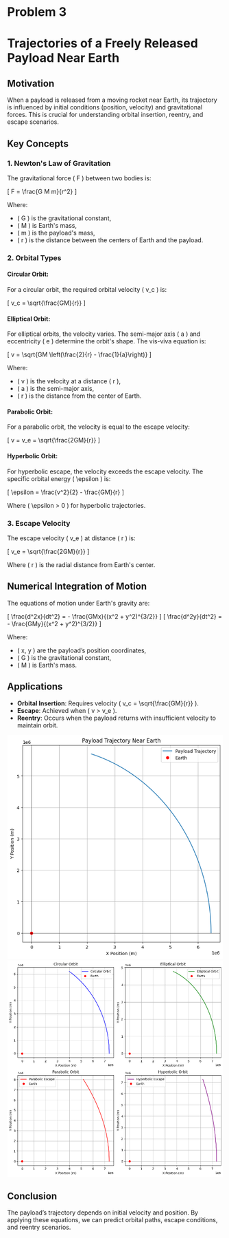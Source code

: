 # Problem 3

# Trajectories of a Freely Released Payload Near Earth

## Motivation

When a payload is released from a moving rocket near Earth, its trajectory is influenced by initial conditions (position, velocity) and gravitational forces. This is crucial for understanding orbital insertion, reentry, and escape scenarios.

## Key Concepts

### 1. Newton's Law of Gravitation

The gravitational force \( F \) between two bodies is:

\[
F = \frac{G M m}{r^2}
\]

Where:
- \( G \) is the gravitational constant,
- \( M \) is Earth's mass,
- \( m \) is the payload's mass,
- \( r \) is the distance between the centers of Earth and the payload.

### 2. Orbital Types

#### Circular Orbit:

For a circular orbit, the required orbital velocity \( v_c \) is:

\[
v_c = \sqrt{\frac{GM}{r}}
\]

#### Elliptical Orbit:

For elliptical orbits, the velocity varies. The semi-major axis \( a \) and eccentricity \( e \) determine the orbit's shape. The vis-viva equation is:

\[
v = \sqrt{GM \left(\frac{2}{r} - \frac{1}{a}\right)}
\]

Where:
- \( v \) is the velocity at a distance \( r \),
- \( a \) is the semi-major axis,
- \( r \) is the distance from the center of Earth.

#### Parabolic Orbit:

For a parabolic orbit, the velocity is equal to the escape velocity:

\[
v = v_e = \sqrt{\frac{2GM}{r}}
\]

#### Hyperbolic Orbit:

For hyperbolic escape, the velocity exceeds the escape velocity. The specific orbital energy \( \epsilon \) is:

\[
\epsilon = \frac{v^2}{2} - \frac{GM}{r}
\]

Where \( \epsilon > 0 \) for hyperbolic trajectories.

### 3. Escape Velocity

The escape velocity \( v_e \) at distance \( r \) is:

\[
v_e = \sqrt{\frac{2GM}{r}}
\]

Where \( r \) is the radial distance from Earth's center.

## Numerical Integration of Motion

The equations of motion under Earth's gravity are:

\[
\frac{d^2x}{dt^2} = - \frac{GMx}{(x^2 + y^2)^{3/2}}
\]
\[
\frac{d^2y}{dt^2} = - \frac{GMy}{(x^2 + y^2)^{3/2}}
\]

Where:
- \( x, y \) are the payload’s position coordinates,
- \( G \) is the gravitational constant,
- \( M \) is Earth's mass.

## Applications

- **Orbital Insertion**: Requires velocity \( v_c = \sqrt{\frac{GM}{r}} \).
- **Escape**: Achieved when \( v > v_e \).
- **Reentry**: Occurs when the payload returns with insufficient velocity to maintain orbit.

![alt text](image-3.png)
![alt text](image-4.png)

## Conclusion

The payload’s trajectory depends on initial velocity and position. By applying these equations, we can predict orbital paths, escape conditions, and reentry scenarios.
